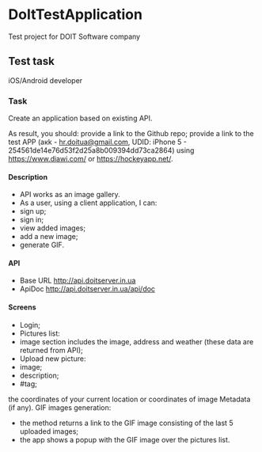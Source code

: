 # DoItTestApplication
Test project for DOIT Software company

## Test task
iOS/Android developer

### Task
Create an application based on existing API.

As result, you should:
provide a link to the Github repo;
provide a link to the test APP (акk - hr.doitua@gmail.com, UDID: iPhone 5 - 254561de14e76d53f2d25a8b009394dd73ca2864) using  https://www.diawi.com/ or  https://hockeyapp.net/.

#### Description
- API works as an image gallery.
- As a user, using a client application, I can:
- sign up;
- sign in;
- view added images;
- add a new image;
- generate GIF.

#### API
- Base URL http://api.doitserver.in.ua
- ApiDoc http://api.doitserver.in.ua/api/doc

#### Screens
- Login;
- Pictures list:
- image section includes the image, address and weather (these data are returned from API);
- Upload new picture:
- image;
- description;
- #tag;

the coordinates of your current location or coordinates of image Metadata (if any).
GIF images generation:
- the method returns a link to the GIF image consisting of the last 5 uploaded images;
- the app shows a popup with the GIF image over the pictures list.
